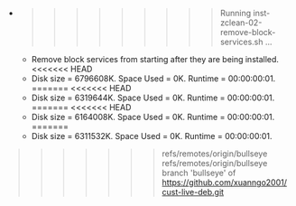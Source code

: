 * >>>>>>>>> Running inst-zclean-02-remove-block-services.sh ...
  * Remove block services from starting after they are being installed.
<<<<<<< HEAD
  * Disk size = 6796608K. Space Used = 0K. Runtime = 00:00:00:01.
=======
<<<<<<< HEAD
  * Disk size = 6319644K. Space Used = 0K. Runtime = 00:00:00:01.
=======
<<<<<<< HEAD
  * Disk size = 6164008K. Space Used = 0K. Runtime = 00:00:00:01.
=======
  * Disk size = 6311532K. Space Used = 0K. Runtime = 00:00:00:01.
>>>>>>> refs/remotes/origin/bullseye
>>>>>>> refs/remotes/origin/bullseye
>>>>>>> branch 'bullseye' of https://github.com/xuanngo2001/cust-live-deb.git
